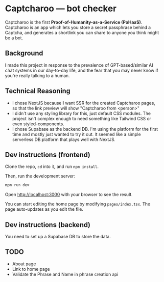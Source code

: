 # Captcharoo — bot checker

Captcharoo is the first **Proof-of-Humanity-as-a-Service (PoHaaS)**. Captcharoo is an app which lets you store a secret passphrase behind a Captcha, and generates a shortlink you can share to anyone you think might be a bot.

## Background

I made this project in response to the prevalence of GPT-based/similar AI chat systems in our day-to-day life, and the fear that you may never know if you're really talking to a human.

## Technical Reasoning

- I chose NextJS because I want SSR for the created Captcharoo pages, so that the link preview will show "Captcharoo from \<person\>"
- I didn't use any styling library for this, just default CSS modules. The project isn't complex enough to need something like Tailwind CSS or even styled-components.
- I chose Supabase as the backend DB. I'm using the platform for the first time and mostly just wanted to try it out. It seemed like a simple serverless DB platform that plays well with NextJS.

## Dev instructions (frontend)

Clone the repo, `cd` into it, and run `npm install`.

Then, run the development server:

```bash
npm run dev
```

Open [http://localhost:3000](http://localhost:3000) with your browser to see the result.

You can start editing the home page by modifying `pages/index.tsx`. The page auto-updates as you edit the file.

## Dev instructions (backend)

You need to set up a Supabase DB to store the data.

## TODO

- About page
- Link to home page
- Validate the Phrase and Name in phrase creation api
